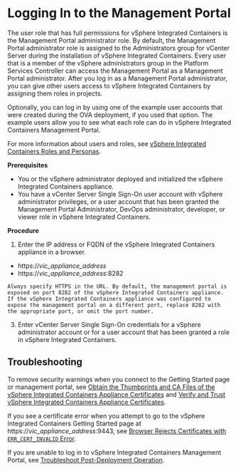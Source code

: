 # Logging In to the Management Portal #

The user role that has full permissions for vSphere Integrated Containers is the Management Portal administrator role. By default, the Management Portal administrator role is assigned to the Administrators group for vCenter Server during the installation of vSphere Integrated Containers. Every user that is a member of the vSphere administrators group in the Platform Services Controller can access the Management Portal as a Management Portal administrator. After you log in as a Management Portal administrator, you can give other users access to vSphere Integrated Containers by assigning them roles in projects.

Optionally, you can log in by using one of the example user accounts that were created during the OVA deployment, if you used that option. The example users allow you to see what each role can do in vSphere Integrated Containers Management Portal.

For more information about users and roles, see [vSphere Integrated Containers Roles and Personas](../vic_overview/roles_and_personas.md).

**Prerequisites**

- You or the vSphere administrator deployed and initialized the vSphere Integrated Containers appliance.
- You have a vCenter Server Single Sign-On user account with vSphere administrator privileges, or a user account that has been granted the Management Portal Administrator, DevOps administrator, developer, or viewer role in vSphere Integrated Containers.

**Procedure**

1. Enter the IP address or FQDN of the vSphere Integrated Containers appliance in a browser.

  -  https://<i>vic_appliance_address</i>
  -  https://<i>vic_appliance_address</i>:8282

    Always specify HTTPS in the URL. By default, the management portal is exposed on port 8282 of the vSphere Integrated Containers appliance. If the vSphere Integrated Containers appliance was configured to expose the management portal on a different port, replace 8282 with the appropriate port, or omit the port number.  

3. Enter vCenter Server Single Sign-On credentials for a vSphere administrator account or for a user account that has been granted a  role in vSphere Integrated Containers.

## Troubleshooting ##

To remove security warnings when you connect to the Getting Started page or management portal, see [Obtain the Thumbprints and CA Files of the vSphere Integrated Containers Appliance Certificates](../vic_vsphere_admin/obtain_appliance_certs.md) and [Verify and Trust vSphere Integrated Containers Appliance Certificates](trust_vic_certs.md).

If you see a certificate error when you attempt to go to the vSphere Integrated Containers Getting Started page at https://<i>vic_appliance_address</i>:9443, see [Browser Rejects Certificates with `ERR_CERT_INVALID` Error](../vic_vsphere_admin/ts_cert_error.md).

If you are unable to log in to vSphere Integrated Containers Management Portal, see [Troubleshoot Post-Deployment Operation](../vic_vsphere_admin/ts_post_deployment_op.md). 